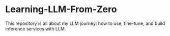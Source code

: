 # Learning-LLM-From-Zero
This repository is all about my LLM journey: how to use, fine-tune, and build inference services with LLM.
